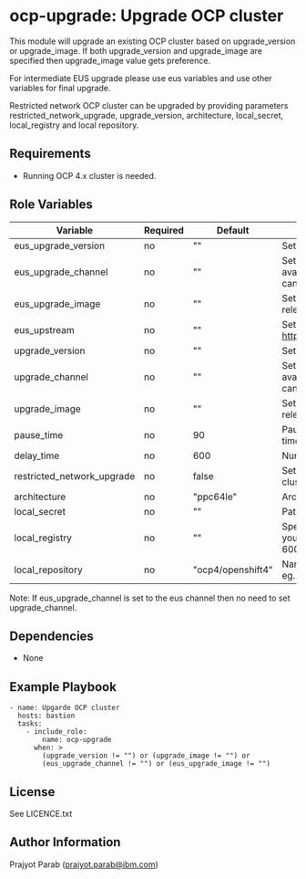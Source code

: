 ocp-upgrade: Upgrade OCP cluster
=========

This module will upgrade an existing OCP cluster based on upgrade_version or upgrade_image. If both upgrade_version and upgrade_image are specified then upgrade_image value gets preference.  

For intermediate EUS upgrade please use eus variables and use other variables for final upgrade. 

Restricted network OCP cluster can be upgraded by providing parameters restricted_network_upgrade, upgrade_version, architecture, local_secret, local_registry and local repository.

Requirements
------------

 - Running OCP 4.x cluster is needed.

Role Variables
--------------

| Variable                   | Required | Default           | Comments                                              |
|----------------------------|----------|-------------------|-------------------------------------------------------|
| eus_upgrade_version        | no       | ""                | Set to a specific version eg. 4.11.3                  |
| eus_upgrade_channel        | no       | ""                | Set to channel having required upgrade version available for cluster upgrade (stable-4.x, fast-4.x, candidate-4.x, eus-4.x) eg. stable-4.11     |
| eus_upgrade_image          | no       | ""                | Set to OCP upgrade image eg. quay.io/openshift-release-dev/ocp-release@sha256:12345..   |
| eus_upstream               | no       | ""                | Set the URL for OCP update server eg. https://ppc64le.ocp.releases.ci.openshift.org/graph   |
| upgrade_version            | no       | ""                | Set to a specific version eg. 4.5.4                   |
| upgrade_channel            | no       | ""                | Set to channel having required upgrade version available for cluster upgrade (stable-4.x, fast-4.x, candidate-4.x) eg. stable-4.5 |
| upgrade_image              | no       | ""                | Set to OCP upgrade image eg. quay.io/openshift-release-dev/ocp-release@sha256:12345.. |
| pause_time                 | no       | 90                | Pauses playbook execution for a set amount of time in minutes |
| delay_time                 | no       | 600               | Number of seconds to wait before starting to poll     |
| restricted_network_upgrade | no       | false             | Set to true to upgrade the restricted network cluster |
| architecture               | no       | "ppc64le"         | Architecture of the cluster.                          |
| local_secret               | no       | ""                | Path to pull secret of the registry                   |
| local_registry             | no       | ""                | Specify the local registry name along with port for your mirror repository eg. registry.test-ocp-600b.ibm.com:5000 |
| local_repository           | no       | "ocp4/openshift4" | Name of the repository to create in your registry eg. ocp4/openshift4 |

Note: If eus_upgrade_channel is set to the eus channel then no need to set upgrade_channel.

Dependencies
------------

 - None

Example Playbook
----------------

    - name: Upgarde OCP cluster
      hosts: bastion
      tasks:
        - include_role:
            name: ocp-upgrade
          when: >
            (upgrade_version != "") or (upgrade_image != "") or 
            (eus_upgrade_channel != "") or (eus_upgrade_image != "")

License
-------

See LICENCE.txt

Author Information
------------------

Prajyot Parab (prajyot.parab@ibm.com)

